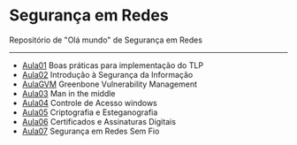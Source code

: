 # Segurança em Redes

Repositório de "Olá mundo" de Segurança em Redes

---

- [Aula01](/Aula01) Boas práticas para implementação do TLP
- [Aula02](/Aula02) Introdução à Segurança da Informação
- [AulaGVM](/Aula02) Greenbone Vulnerability Management
- [Aula03](/Aula03) Man in the middle
- [Aula04](/Aula04) Controle de Acesso windows
- [Aula05](/Aula05) Criptografia e Esteganografia
- [Aula06](/Aula06) Certificados e Assinaturas Digitais
- [Aula07](/Aula07) Segurança em Redes Sem Fio
